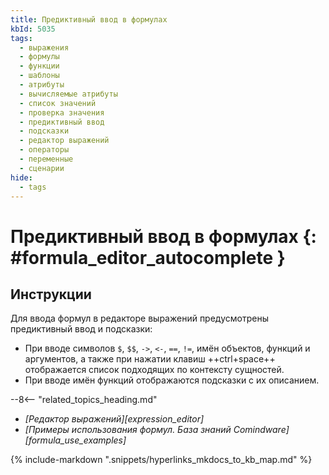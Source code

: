 ```yaml
---
title: Предиктивный ввод в формулах
kbId: 5035
tags:
  - выражения
  - формулы
  - функции
  - шаблоны
  - атрибуты
  - вычисляемые атрибуты
  - список значений
  - проверка значения
  - предиктивный ввод
  - подсказки
  - редактор выражений
  - операторы
  - переменные
  - сценарии
hide:
  - tags
---
```


# Предиктивный ввод в формулах {: #formula_editor_autocomplete }

## Инструкции

Для ввода формул в редакторе выражений предусмотрены предиктивный ввод и подсказки:

* При вводе символов `$`, `$$`, `->`, `<-`, `==`, `!=`, имён объектов, функций и аргументов, а также при нажатии клавиш ++ctrl+space++ отображается список подходящих по контексту сущностей.
* При вводе имён функций отображаются подсказки с их описанием.

<div class="relatedTopics" markdown="block">

--8<-- "related_topics_heading.md"

- _[Редактор выражений][expression_editor]_
- _[Примеры использования формул. База знаний Comindware][formula_use_examples]_

</div>

{% include-markdown ".snippets/hyperlinks_mkdocs_to_kb_map.md" %}
